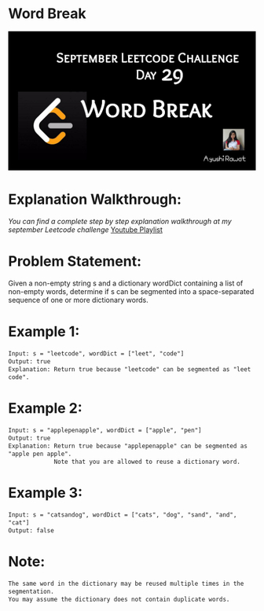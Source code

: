 Word Break
==========================

![alt text](https://github.com/ayushi7rawat/LeetCode/blob/master/September%20Leetcode%20Challenge/D29%20Word%20Break/cover.jpg)

Explanation Walkthrough:
==========================
*You can find a complete step by step explanation walkthrough at my september Leetcode challenge* [Youtube Playlist](https://www.youtube.com/playlist?list=PLjaO05BrsbIP4_rYhYjB95q-IpxoIXmlm)

Problem Statement:
==========================
Given a non-empty string s and a dictionary wordDict containing a list of non-empty words, determine if s can be segmented into a space-separated sequence of one or more dictionary words.

Example 1:
==========================
```
Input: s = "leetcode", wordDict = ["leet", "code"]
Output: true
Explanation: Return true because "leetcode" can be segmented as "leet code".
```

Example 2:
==========================
```
Input: s = "applepenapple", wordDict = ["apple", "pen"]
Output: true
Explanation: Return true because "applepenapple" can be segmented as "apple pen apple".
             Note that you are allowed to reuse a dictionary word.
```

Example 3:
==========================
```
Input: s = "catsandog", wordDict = ["cats", "dog", "sand", "and", "cat"]
Output: false
```

Note:
==========================
```
The same word in the dictionary may be reused multiple times in the segmentation.
You may assume the dictionary does not contain duplicate words.
```